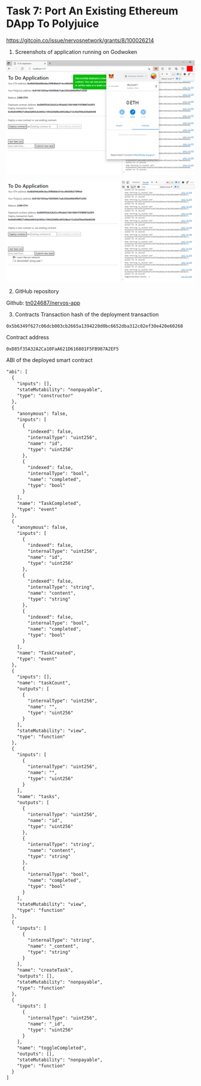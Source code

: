 # Task 7: Port An Existing Ethereum DApp To Polyjuice

https://gitcoin.co/issue/nervosnetwork/grants/8/100026214

1. Screenshots of application running on Godwoken

![](./ckb-port-app-1.png)

![](./ckb-port-app-2.png)

2. GitHub repository

Github: [tn024687/nervos-app](https://github.com/tn024687/nervos-app)

3. Contracts 
Transaction hash of the deployment transaction
```
0x5b6349f627c06dcb003cb2665a1394220d0bc6652dba312c02ef30e420e60268
```

Contract address
```
0xD85f35A32A2Ca10FaA621D616881F5FB987A2EF5
```

ABI of the deployed smart contract
```
"abi": [
  {
    "inputs": [],
    "stateMutability": "nonpayable",
    "type": "constructor"
  },
  {
    "anonymous": false,
    "inputs": [
      {
        "indexed": false,
        "internalType": "uint256",
        "name": "id",
        "type": "uint256"
      },
      {
        "indexed": false,
        "internalType": "bool",
        "name": "completed",
        "type": "bool"
      }
    ],
    "name": "TaskCompleted",
    "type": "event"
  },
  {
    "anonymous": false,
    "inputs": [
      {
        "indexed": false,
        "internalType": "uint256",
        "name": "id",
        "type": "uint256"
      },
      {
        "indexed": false,
        "internalType": "string",
        "name": "content",
        "type": "string"
      },
      {
        "indexed": false,
        "internalType": "bool",
        "name": "completed",
        "type": "bool"
      }
    ],
    "name": "TaskCreated",
    "type": "event"
  },
  {
    "inputs": [],
    "name": "taskCount",
    "outputs": [
      {
        "internalType": "uint256",
        "name": "",
        "type": "uint256"
      }
    ],
    "stateMutability": "view",
    "type": "function"
  },
  {
    "inputs": [
      {
        "internalType": "uint256",
        "name": "",
        "type": "uint256"
      }
    ],
    "name": "tasks",
    "outputs": [
      {
        "internalType": "uint256",
        "name": "id",
        "type": "uint256"
      },
      {
        "internalType": "string",
        "name": "content",
        "type": "string"
      },
      {
        "internalType": "bool",
        "name": "completed",
        "type": "bool"
      }
    ],
    "stateMutability": "view",
    "type": "function"
  },
  {
    "inputs": [
      {
        "internalType": "string",
        "name": "_content",
        "type": "string"
      }
    ],
    "name": "createTask",
    "outputs": [],
    "stateMutability": "nonpayable",
    "type": "function"
  },
  {
    "inputs": [
      {
        "internalType": "uint256",
        "name": "_id",
        "type": "uint256"
      }
    ],
    "name": "toggleCompleted",
    "outputs": [],
    "stateMutability": "nonpayable",
    "type": "function"
  }
]
```
